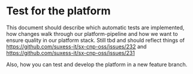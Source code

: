 # Test for the platform

This document should describe which automatic tests are implemented, how changes walk through our platform-pipeline and how we want to ensure quality in our platform stack.
Still tbd and should reflect things of https://github.com/suxess-it/sx-cnp-oss/issues/232 and https://github.com/suxess-it/sx-cnp-oss/issues/231

Also, how you can test and develop the platform in a new feature branch.
